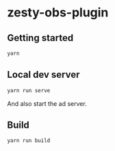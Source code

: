 # zesty-obs-plugin

## Getting started

```sh
yarn
```

## Local dev server

```sh
yarn run serve
```

And also start the ad server.

## Build

```sh
yarn run build
```
